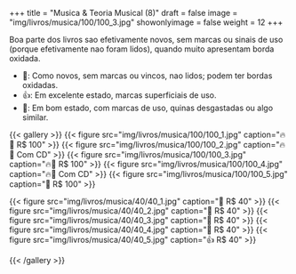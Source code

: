 +++
title = "Musica & Teoria Musical (8)"
draft = false
image = "img/livros/musica/100/100_3.jpg"
showonlyimage = false
weight = 12
+++
<!--more-->

Boa parte dos livros sao efetivamente novos, sem marcas ou sinais de uso (porque efetivamente nao foram lidos), quando muito apresentam borda oxidada.

- 💖: Como novos, sem marcas ou vincos, nao lidos; podem ter bordas oxidadas.
- 👍: Em excelente estado, marcas superficiais de uso.
- 🤔: Em bom estado, com marcas de uso, quinas desgastadas ou algo similar. 

{{< gallery >}}
{{< figure src="img/livros/musica/100/100_1.jpg" caption="🔥💖 R$ 100" >}}
{{< figure src="img/livros/musica/100/100_2.jpg" caption="🔥💖 Com CD" >}}
{{< figure src="img/livros/musica/100/100_3.jpg" caption="🔥💖 R$ 100" >}}
{{< figure src="img/livros/musica/100/100_4.jpg" caption="🔥💖 Com CD" >}}
{{< figure src="img/livros/musica/100/100_5.jpg" caption="💖 R$ 100" >}}

{{< figure src="img/livros/musica/40/40_1.jpg" caption="💖 R$ 40" >}}
{{< figure src="img/livros/musica/40/40_2.jpg" caption="💖 R$ 40" >}}
{{< figure src="img/livros/musica/40/40_3.jpg" caption="💖 R$ 40" >}}
{{< figure src="img/livros/musica/40/40_4.jpg" caption="🤔 R$ 40" >}}
{{< figure src="img/livros/musica/40/40_5.jpg" caption="👍 R$ 40" >}}

{{< /gallery >}}


